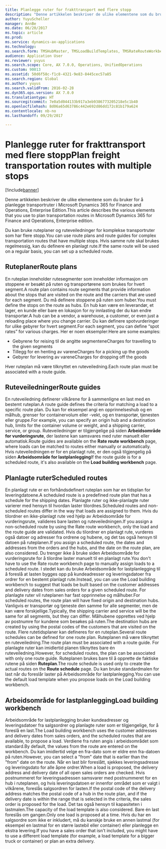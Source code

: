 ```yaml
---
title: Planlegge ruter for frakttransport med flere stopp
description: "Denne artikkelen beskriver de ulike elementene som du bruker for å planlegge transportruter i Dynamics 365 for Finance and Operations."
author: YuyuScheller
manager: AnnBe
ms.date: 06/20/2017
ms.topic: article
ms.prod: 
ms.service: dynamics-ax-applications
ms.technology: 
ms.search.form: TMSHubMaster, TMSLoadBuildTemplates, TMSRateRouteWorkbench, TMSRouteGuide, TMSRoutePlan, TMSRouteWorkbench, WHSLoadTemplate
audience: Application User
ms.reviewer: yuyus
ms.search.scope: Core, AX 7.0.0, Operations, UnifiedOperations
ms.custom: 90013
ms.assetid: 50d6f58c-f1c8-4321-9e83-8445cec57a85
ms.search.region: Global
ms.author: yuyus
ms.search.validFrom: 2016-02-28
ms.dyn365.ops.version: AX 7.0.0
ms.translationtype: HT
ms.sourcegitcommit: 7e0a5d044133b917a3eb9386773205218e5c1b40
ms.openlocfilehash: 8d06a65d63786c442e692d86dd172c81b179a624
ms.contentlocale: nb-no
ms.lasthandoff: 09/29/2017

---
```


# <a name="plan-freight-transportation-routes-with-multiple-stops"></a><span data-ttu-id="c45e6-103">Planlegge ruter for frakttransport med flere stopp</span><span class="sxs-lookup"><span data-stu-id="c45e6-103">Plan freight transportation routes with multiple stops</span></span>

[!include[banner](../includes/banner.md)]


<span data-ttu-id="c45e6-104">Denne artikkelen beskriver de ulike elementene som du bruker for å planlegge transportruter i Microsoft Dynamics 365 for Finance and Operations, Enterprise Edition.</span><span class="sxs-lookup"><span data-stu-id="c45e6-104">This article describes the various elements that you use to plan transportation routes in Microsoft Dynamics 365 for Finance and Operations, Enterprise edition.</span></span>

<span data-ttu-id="c45e6-105">Du kan bruke ruteplaner og ruteveiledninger for komplekse transportruter som har flere stopp.</span><span class="sxs-lookup"><span data-stu-id="c45e6-105">You can use route plans and route guides for complex transportation routes that have multiple stops.</span></span> <span data-ttu-id="c45e6-106">Hvis samme rute skal brukes regelmessig, kan du definere en planlagt rute.</span><span class="sxs-lookup"><span data-stu-id="c45e6-106">If the same route will be used on a regular basis, you can set up a scheduled route.</span></span>

## <a name="route-plans"></a><span data-ttu-id="c45e6-107">Ruteplaner</span><span class="sxs-lookup"><span data-stu-id="c45e6-107">Route plans</span></span>
<span data-ttu-id="c45e6-108">En ruteplan inneholder rutesegmenter som inneholder informasjon om stoppene er besøkt på ruten og transportørene som brukes for hvert segment.</span><span class="sxs-lookup"><span data-stu-id="c45e6-108">A route plan contains route segments that provide information about the stops that are visited on the route and the carriers that are used for each segment.</span></span> <span data-ttu-id="c45e6-109">Du må definere stoppene på ruten som huber.</span><span class="sxs-lookup"><span data-stu-id="c45e6-109">You must define the stops on the route as hubs.</span></span> <span data-ttu-id="c45e6-110">En hub kan være en leverandør, et lager, en kunde eller bare en lokasjon for ny innlasting der du kan endre transportør.</span><span class="sxs-lookup"><span data-stu-id="c45e6-110">A hub can be a vendor, a warehouse, a customer, or even just a reloading place where you change carrier.</span></span> <span data-ttu-id="c45e6-111">Du kan definere spotvurderinger for ulike gebyrer for hvert segment.</span><span class="sxs-lookup"><span data-stu-id="c45e6-111">For each segment, you can define “spot rates” for various charges.</span></span> <span data-ttu-id="c45e6-112">Her er noen eksempler:</span><span class="sxs-lookup"><span data-stu-id="c45e6-112">Here are some examples:</span></span>

-   <span data-ttu-id="c45e6-113">Gebyrene for reising til de angitte segmentene</span><span class="sxs-lookup"><span data-stu-id="c45e6-113">Charges for travelling to the given segments</span></span>
-   <span data-ttu-id="c45e6-114">Tillegg for en henting av varene</span><span class="sxs-lookup"><span data-stu-id="c45e6-114">Charges for a picking up the goods</span></span>
-   <span data-ttu-id="c45e6-115">Gebyrer for levering av varene</span><span class="sxs-lookup"><span data-stu-id="c45e6-115">Charges for dropping off the goods</span></span>

<span data-ttu-id="c45e6-116">Hver ruteplan må være tilknyttet en ruteveiledning.</span><span class="sxs-lookup"><span data-stu-id="c45e6-116">Each route plan must be associated with a route guide.</span></span>

## <a name="route-guides"></a><span data-ttu-id="c45e6-117">Ruteveiledninger</span><span class="sxs-lookup"><span data-stu-id="c45e6-117">Route guides</span></span>
<span data-ttu-id="c45e6-118">En ruteveiledning definerer vilkårene for å sammenligne en last med en bestemt ruteplan.</span><span class="sxs-lookup"><span data-stu-id="c45e6-118">A route guide defines the criteria for matching a load to a specific route plan.</span></span> <span data-ttu-id="c45e6-119">Du kan for eksempel angi en opprinnelseshub og en målhub, grenser for containervolum eller -vekt, og en transportør, tjenesten eller gruppe.</span><span class="sxs-lookup"><span data-stu-id="c45e6-119">For example, you can specify an origin hub and a destination hub, limits for the container volume or weight, and a shipping carrier, service, or group.</span></span> <span data-ttu-id="c45e6-120">Ruteveiledninger er tilgjengelige på siden **Arbeidsområde for vurderingsrute**, der lastene kan samsvares med ruter manuelt eller automatisk.</span><span class="sxs-lookup"><span data-stu-id="c45e6-120">Route guides are available on the **Rate route workbench** page, where loads can be matched to routes either manually or automatically.</span></span> <span data-ttu-id="c45e6-121">Hvis ruteveiledningen er for en planlagt rute, er den også tilgjengelig på siden **Arbeidsområde for lastplanlegging**</span><span class="sxs-lookup"><span data-stu-id="c45e6-121">If the route guide is for a scheduled route, it's also available on the **Load building workbench** page.</span></span>

## <a name="scheduled-routes"></a><span data-ttu-id="c45e6-122">Planlagte ruter</span><span class="sxs-lookup"><span data-stu-id="c45e6-122">Scheduled routes</span></span>
<span data-ttu-id="c45e6-123">En planlagt rute er en forhåndsdefinert ruteplan som har en tidsplan for leveringdatoene.</span><span class="sxs-lookup"><span data-stu-id="c45e6-123">A scheduled route is a predefined route plan that has a schedule for the shipping dates.</span></span> <span data-ttu-id="c45e6-124">Planlagte ruter og ikke-planlagte ruter varierer med hensyn til hvordan laster tilordnes.</span><span class="sxs-lookup"><span data-stu-id="c45e6-124">Scheduled routes and non-scheduled routes differ in the way that loads are assigned to them.</span></span> <span data-ttu-id="c45e6-125">Hvis du tilordner en ikke-planlagt rute ved hjelp av Arbeidsområde for vurderingsrute, valideres bare lasten og ruteveiledningen.</span><span class="sxs-lookup"><span data-stu-id="c45e6-125">If you assign a non-scheduled route by using the Rate route workbench, only the load and the route guide are validated.</span></span> <span data-ttu-id="c45e6-126">Hvis du tilordner en planlagt rute, vurderes også datoer og adresser fra ordrene og hubene, og det tas også hensyn til datoen på ruteplanen.</span><span class="sxs-lookup"><span data-stu-id="c45e6-126">If you assign a scheduled route, the dates and addresses from the orders and the hubs, and the date on the route plan, are also considered.</span></span> <span data-ttu-id="c45e6-127">Du trenger ikke å bruke siden Arbeidsområde for vurderingsrute for å tilordne laster manuelt til en planlagt rute.</span><span class="sxs-lookup"><span data-stu-id="c45e6-127">You don't have to use the Rate route workbench page to manually assign loads to a scheduled route.</span></span> <span data-ttu-id="c45e6-128">I stedet kan du bruke Arbeidsområde for lastplanlegging til å foreslå at lasten bygges opp på kundeadresser og leveringsdatoer fra ordrer for en bestemt planlagt rute.</span><span class="sxs-lookup"><span data-stu-id="c45e6-128">Instead, you can use the Load building workbench to suggest that loads be built based on the customer addresses and delivery dates from sales orders for a given scheduled route.</span></span> <span data-ttu-id="c45e6-129">For planlagte ruter vil ruteplanen har fast opprinnelse og målhuber.</span><span class="sxs-lookup"><span data-stu-id="c45e6-129">For scheduled routes, the route plan will have fixed origin and destination hubs.</span></span> <span data-ttu-id="c45e6-130">Vanligvis er transportør og tjeneste den samme for alle segmenter, men de kan være forskjellige.</span><span class="sxs-lookup"><span data-stu-id="c45e6-130">Typically, the shipping carrier and service will be the same for all segments, but they can differ.</span></span> <span data-ttu-id="c45e6-131">Målhubene opprettes ved hjelp av postnumre for kundene som besøkes på ruten.</span><span class="sxs-lookup"><span data-stu-id="c45e6-131">The destination hubs are created by using the postal codes of the customers that are visited on the route.</span></span> <span data-ttu-id="c45e6-132">Flere rutetidsplaner kan defineres for en ruteplan.</span><span class="sxs-lookup"><span data-stu-id="c45e6-132">Several route schedules can be defined for one route plan.</span></span> <span data-ttu-id="c45e6-133">Ruteplanen må være tilknyttet en ruteveiledning.</span><span class="sxs-lookup"><span data-stu-id="c45e6-133">The route plan must be associated with a route guide.</span></span> <span data-ttu-id="c45e6-134">For planlagte ruter kan imidlertid planen tilknyttes bare én ruteveiledning.</span><span class="sxs-lookup"><span data-stu-id="c45e6-134">However, for scheduled routes, the plan can be associated with only one route guide.</span></span> <span data-ttu-id="c45e6-135">Ruteplanen brukes bare til å opprette de faktiske rutene på siden **Ruteplan**.</span><span class="sxs-lookup"><span data-stu-id="c45e6-135">The route schedule is used only to create the actual routes on the **Route schedule** page.</span></span> <span data-ttu-id="c45e6-136">Du kan bruke standardmalen for last når du foreslår laster på Arbeidsområde for lastplanlegging.</span><span class="sxs-lookup"><span data-stu-id="c45e6-136">You can use the default load template when you propose loads on the Load building workbench.</span></span>

## <a name="load-building-workbench"></a><span data-ttu-id="c45e6-137">Arbeidsområde for lastplanlegging</span><span class="sxs-lookup"><span data-stu-id="c45e6-137">Load building workbench</span></span>
<span data-ttu-id="c45e6-138">Arbeidsområde for lastplanlegging bruker kundeadresser og leveringsdatoer fra salgsordrer og planlagte ruter som er tilgjengelige, for å foreslå en last.</span><span class="sxs-lookup"><span data-stu-id="c45e6-138">The Load building workbench uses the customer addresses and delivery dates from sales orders, and the scheduled routes that are available, to propose a load.</span></span> <span data-ttu-id="c45e6-139">Verdiene fra ruten angis i arbeidsområdet som standard.</span><span class="sxs-lookup"><span data-stu-id="c45e6-139">By default, the values from the route are entered on the workbench.</span></span> <span data-ttu-id="c45e6-140">Du kan imidlertid velge en fra-dato som er eldre enn fra-datoen på ruten.</span><span class="sxs-lookup"><span data-stu-id="c45e6-140">However, you can select a "from" date that is earlier than the "from" date on the route.</span></span> <span data-ttu-id="c45e6-141">Når en last blir foreslått, sjekkes leveringsadresse og leveringsdato for alle åpne ordrer.</span><span class="sxs-lookup"><span data-stu-id="c45e6-141">When a load is proposed, the delivery address and delivery date of all open sales orders are checked.</span></span> <span data-ttu-id="c45e6-142">Hvis postnummeret for leveringsadressen samsvarer med postnummeret for en hub i ruteplanen, og hvis leveringsdatoen er innenfor området som er valgt i vilkårene, foreslås salgsordren for lasten.</span><span class="sxs-lookup"><span data-stu-id="c45e6-142">If the postal code of the delivery address matches the postal code of a hub in the route plan, and if the delivery date is within the range that is selected in the criteria, the sales order is proposed for the load.</span></span> <span data-ttu-id="c45e6-143">Det tas også hensyn til kapasiteten i lastmalen.</span><span class="sxs-lookup"><span data-stu-id="c45e6-143">The capacity of the load template is also considered.</span></span> <span data-ttu-id="c45e6-144">Bare én last foreslås om gangen.</span><span class="sxs-lookup"><span data-stu-id="c45e6-144">Only one load is proposed at a time.</span></span> <span data-ttu-id="c45e6-145">Hvis du har en salgsordre som ikke er inkludert, må du kanskje bruke en annen lastmal (for eksempel en lastmal for en større lastebil eller container) eller planlegge en ekstra levering.</span><span class="sxs-lookup"><span data-stu-id="c45e6-145">If you have a sales order that isn't included, you might have to use a different load template (for example, a load template for a bigger truck or container) or plan an extra delivery.</span></span>




